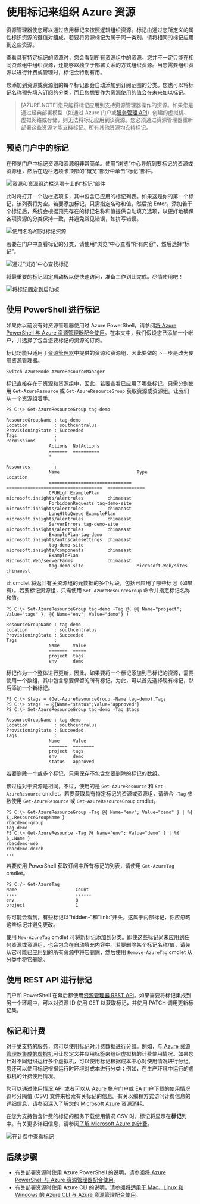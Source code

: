 <properties 
	pageTitle="使用标记来组织 Azure 资源" 
	description="演示如何应用标记来组织资源进行计费和管理。" 
	services="azure-resource-manager" 
	documentationCenter="" 
	authors="tfitzmac"
	manager="wpickett" 
	editor=""/>

<tags 
	ms.service="azure-resource-manager" 
	ms.date="08/07/2015" 
	wacn.date="10/3/2015"/>


# 使用标记来组织 Azure 资源

资源管理器使您可以通过应用标记来按照逻辑组织资源。标记由通过您所定义的属性标识资源的键值对组成。若要将资源标记为属于同一类别，请将相同的标记应用到这些资源。

查看具有特定标记的资源时，您会看到所有资源组中的资源。您并不一定只能在相同资源组中组织资源，还能够以独立于部署关系的方式组织资源。当您需要组织资源以进行计费或管理时，标记会特别有用。

您添加到资源或资源组的每个标记都会自动添加到订阅范围的分类。您也可以将标记名称预先填入订阅的分类，而且您想要作为资源使用的值会在未来加以标记。

> [AZURE.NOTE]您只能将标记应用到支持资源管理器操作的资源。如果您是通过经典部署模型（如通过 Azure 门户或[服务管理 API](https://msdn.microsoft.com/zh-cn/library/azure/dn948465.aspx)）创建的虚拟机、虚拟网络或存储，则无法将标记应用到该资源。您必须通过资源管理器重新部署这些资源才能支持标记。所有其他资源均支持标记。


## 预览门户中的标记

在预览门户中标记资源和资源组非常简单。使用“浏览”中心导航到要标记的资源或资源组，然后在边栏选项卡顶部的“概览”部分中单击“标记”部件。

![资源和资源组边栏选项卡上的“标记”部件](./media/resource-group-using-tags/tag-icon.png)

此时将打开一个边栏选项卡，其中包含已应用的标记列表。如果这是你的第一个标记，该列表将为空。若要添加标记，只需指定名称和值，然后按 Enter。添加若干个标记后，系统会根据预先存在的标记名称和值提供自动填充选项，以更好地确保各项资源的分类保持一致，并避免常见错误，如拼写错误。

![使用名称/值对标记资源](./media/resource-group-using-tags/tag-resources.png)

若要在门户中查看标记的分类，请使用“浏览”中心查看“所有内容”，然后选择“标记”。

![通过“浏览”中心查找标记](./media/resource-group-using-tags/browse-tags.png)

将最重要的标记固定启动板以便快速访问，准备工作到此完成。尽情使用吧！

![将标记固定到启动板](./media/resource-group-using-tags/pin-tags.png)

## 使用 PowerShell 进行标记

如果你以前没有对资源管理器使用过 Azure PowerShell，请参阅[将 Azure PowerShell 与 Azure 资源管理器配合使用](/documentation/articles/powershell-azure-resource-manager)。在本文中，我们假设您已添加一个帐户，并选择了包含您要标记的资源的订阅。

标记功能只适用于[资源管理器](http://msdn.microsoft.com/zh-cn/library/azure/dn790568.aspx)中提供的资源和资源组，因此要做的下一步是改为使用资源管理器。

    Switch-AzureMode AzureResourceManager

标记直接存在于资源和资源组中，因此，若要查看已应用了哪些标记，只需分别使用 `Get-AzureResource` 或 `Get-AzureResourceGroup` 获取资源或资源组。让我们从一个资源组着手。

    PS C:\> Get-AzureResourceGroup tag-demo

    ResourceGroupName : tag-demo
    Location          : southcentralus
    ProvisioningState : Succeeded
    Tags              :
    Permissions       :
                    Actions  NotActions
                    =======  ==========
                    *

    Resources         :
                    Name                             Type                                  Location
                    ===============================  ====================================  ==============
                    CPUHigh ExamplePlan              microsoft.insights/alertrules         chinaeast
                    ForbiddenRequests tag-demo-site  microsoft.insights/alertrules         chinaeast
                    LongHttpQueue ExamplePlan        microsoft.insights/alertrules         chinaeast
                    ServerErrors tag-demo-site       microsoft.insights/alertrules         chinaeast
                    ExamplePlan-tag-demo             microsoft.insights/autoscalesettings  chinaeast
                    tag-demo-site                    microsoft.insights/components         chinaeast
                    ExamplePlan                      Microsoft.Web/serverFarms             chinaeast
                    tag-demo-site                    Microsoft.Web/sites                   chinaeast


此 cmdlet 将返回有关资源组的元数据的多个片段，包括已应用了哪些标记（如果有）。若要标记资源组，只需使用 `Set-AzureResourceGroup` 命令并指定标记名称和值。

    PS C:\> Set-AzureResourceGroup tag-demo -Tag @( @{ Name="project"; Value="tags" }, @{ Name="env"; Value="demo"} )

    ResourceGroupName : tag-demo
    Location          : southcentralus
    ProvisioningState : Succeeded
    Tags              :
                    Name     Value
                    =======  =====
                    project  tags
                    env      demo

标记作为一个整体进行更新，因此，如果要将一个标记添加到已标记的资源，需要使用一个数组，其中包含您要保留的所有标记。为此，可以首先选择现有标记，然后添加一个新标记。

    PS C:\> $tags = (Get-AzureResourceGroup -Name tag-demo).Tags
    PS C:\> $tags += @{Name="status";Value="approved"}
    PS C:\> Set-AzureResourceGroup tag-demo -Tag $tags

    ResourceGroupName : tag-demo
    Location          : southcentralus
    ProvisioningState : Succeeded
    Tags              :
                    Name     Value
                    =======  ========
                    project  tags
                    env      demo
                    status   approved


若要删除一个或多个标记，只需保存不包含您要删除的标记的数组。

该过程对于资源是相同，不过，使用的是 `Get-AzureResource` 和 `Set-AzureResource` cmdlet。若要获取具有特定标记的资源或资源组，请结合 `-Tag` 参数使用 `Get-AzureResource` 或 `Get-AzureResourceGroup` cmdlet。

    PS C:\> Get-AzureResourceGroup -Tag @{ Name="env"; Value="demo" } | %{ $_.ResourceGroupName }
    rbacdemo-group
    tag-demo
    PS C:\> Get-AzureResource -Tag @{ Name="env"; Value="demo" } | %{ $_.Name }
    rbacdemo-web
    rbacdemo-docdb
    ...

若要使用 PowerShell 获取订阅中所有标记的列表，请使用 `Get-AzureTag` cmdlet。

    PS C:/> Get-AzureTag
    Name                      Count
    ----                      ------
    env                       8
    project                   1

你可能会看到，有些标记以“hidden-”和“link:”开头。这属于内部标记，你应忽略这些标记并避免更改。

使用 `New-AzureTag` cmdlet 可将新标记添加到分类。即使这些标记尚未应用到任何资源或资源组，也会包含在自动填充内容中。若要删除某个标记名称/值，请先从它可能已应用到的所有资源中将它删除，然后使用 `Remove-AzureTag` cmdlet 从分类中将它删除。

## 使用 REST API 进行标记

门户和 PowerShell 在幕后都使用[资源管理器 REST API](http://msdn.microsoft.com/zh-cn/library/azure/dn790568.aspx)。如果需要将标记集成到另一个环境中，可以对资源 ID 使用 GET 以获取标记，并使用 PATCH 调用更新标记集。


## 标记和计费

对于受支持的服务，您可以使用标记对计费数据进行分组。例如，[与 Azure 资源管理器集成的虚拟机](/documentation/articles/virtual-machines-azurerm-versus-azuresm)可让您定义并应用标签来组织虚拟机的计费使用情况。如果您针对不同组织运行多个虚拟机，可以使用标记根据成本中心对使用情况进行分组。您还可以使用标记根据运行时环境对成本进行分类；例如，在生产环境中运行的虚拟机的计费使用情况。

您可以通过[使用情况 API](/documentation/articles/billing-usage-rate-card-overview) 或者可以从 [Azure 帐户门户](https://account.windowsazure.com/)或 [EA 门户](https://ea.azure.com)下载的使用情况逗号分隔值 (CSV) 文件来检索有关标记的信息。有关以编程方式访问计费信息的详细信息，请参阅[深入了解您的 Microsoft Azure 资源消耗](/documentation/articles/billing-usage-rate-card-overview)。

在您为支持包含计费的标记的服务下载使用情况 CSV 时，标记将显示在**标记**列中。有关更多详细信息，请参阅[了解 Microsoft Azure 的计费](/documentation/articles/billing-understand-your-bill)。

![在计费中查看标记](./media/resource-group-using-tags/billing_csv.png)

## 后续步骤

- 有关部署资源时使用 Azure PowerShell 的说明，请参阅[将 Azure PowerShell 与 Azure 资源管理器配合使用](/documentation/articles/powershell-azure-resource-manager)。
- 有关部署资源时使用 Azure CLI 的说明，请参阅[将适用于 Mac、Linux 和 Windows 的 Azure CLI 与 Azure 资源管理配合使用](/documentation/articles/xplat-cli-azure-resource-manager)。
<!-- - 有关使用预览门户的说明，请参阅[使用 Azure 预览门户管理 Azure 资源](/documentation/articles/resource-group-portal)。-->  
  

  

<!---HONumber=71-->